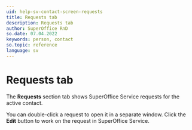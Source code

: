```yaml
---
uid: help-sv-contact-screen-requests
title: Requests tab
description: Requests tab
author: SuperOffice RnD
so.date: 07.04.2022
keywords: person, contact
so.topic: reference
language: sv
---
```


# Requests tab

The **Requests** section tab shows SuperOffice Service requests for the active contact.

You can double-click a request to open it in a separate window. Click the **Edit** button to work on the request in SuperOffice Service.

